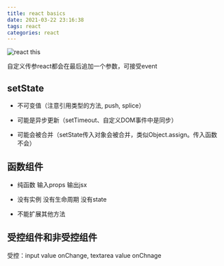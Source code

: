 ```yaml
---
title: react basics
date: 2021-03-22 23:16:38
tags: react
categories: react
---
```


![react this](http://blog.panxiandiao.com/20210327160134.png)

自定义传参react都会在最后追加一个参数，可接受event

## setState

- 不可变值（注意引用类型的方法, push, splice）

- 可能是异步更新（setTimeout、自定义DOM事件中是同步）

- 可能会被合并（setState传入对象会被合并，类似Object.assign。传入函数不会）

## 函数组件

- 纯函数 输入props 输出jsx

- 没有实例 没有生命周期 没有state

- 不能扩展其他方法

## 受控组件和非受控组件

受控：input value onChange, textarea value onChnage
